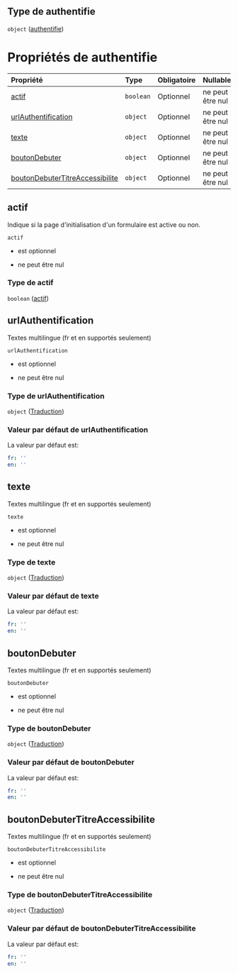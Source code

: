## Type de authentifie

`object` ([authentifie](frw-definitions-debuterformulaire-properties-authentifie.md))

# Propriétés de authentifie

| Propriété                                                           | Type      | Obligatoire | Nullable         | Défini par                                                                                                                                                                               |
| :------------------------------------------------------------------ | :-------- | :---------- | :--------------- | :--------------------------------------------------------------------------------------------------------------------------------------------------------------------------------------- |
| [actif](#actif)                                                     | `boolean` | Optionnel   | ne peut être nul | [Fichier formulaire](frw-definitions-debuterformulaire-properties-authentifie-properties-actif.md "schemas/form#/definitions/DebuterFormulaire/properties/authentifie/properties/actif") |
| [urlAuthentification](#urlauthentification)                         | `object`  | Optionnel   | ne peut être nul | [Fichier formulaire](frw-definitions-traduction.md "schemas/form#/definitions/DebuterFormulaire/properties/authentifie/properties/urlAuthentification")                                  |
| [texte](#texte)                                                     | `object`  | Optionnel   | ne peut être nul | [Fichier formulaire](frw-definitions-traduction.md "schemas/form#/definitions/DebuterFormulaire/properties/authentifie/properties/texte")                                                |
| [boutonDebuter](#boutondebuter)                                     | `object`  | Optionnel   | ne peut être nul | [Fichier formulaire](frw-definitions-traduction.md "schemas/form#/definitions/DebuterFormulaire/properties/authentifie/properties/boutonDebuter")                                        |
| [boutonDebuterTitreAccessibilite](#boutondebutertitreaccessibilite) | `object`  | Optionnel   | ne peut être nul | [Fichier formulaire](frw-definitions-traduction.md "schemas/form#/definitions/DebuterFormulaire/properties/authentifie/properties/boutonDebuterTitreAccessibilite")                      |

## actif

Indique si la page d'initialisation d'un formulaire est active ou non.

`actif`

*   est optionnel

*   ne peut être nul

### Type de actif

`boolean` ([actif](frw-definitions-debuterformulaire-properties-authentifie-properties-actif.md))

## urlAuthentification

Textes multilingue (fr et en supportés seulement)

`urlAuthentification`

*   est optionnel

*   ne peut être nul

### Type de urlAuthentification

`object` ([Traduction](frw-definitions-traduction.md))

### Valeur par défaut de urlAuthentification

La valeur par défaut est:

```yaml
fr: ''
en: ''

```

## texte

Textes multilingue (fr et en supportés seulement)

`texte`

*   est optionnel

*   ne peut être nul

### Type de texte

`object` ([Traduction](frw-definitions-traduction.md))

### Valeur par défaut de texte

La valeur par défaut est:

```yaml
fr: ''
en: ''

```

## boutonDebuter

Textes multilingue (fr et en supportés seulement)

`boutonDebuter`

*   est optionnel

*   ne peut être nul

### Type de boutonDebuter

`object` ([Traduction](frw-definitions-traduction.md))

### Valeur par défaut de boutonDebuter

La valeur par défaut est:

```yaml
fr: ''
en: ''

```

## boutonDebuterTitreAccessibilite

Textes multilingue (fr et en supportés seulement)

`boutonDebuterTitreAccessibilite`

*   est optionnel

*   ne peut être nul

### Type de boutonDebuterTitreAccessibilite

`object` ([Traduction](frw-definitions-traduction.md))

### Valeur par défaut de boutonDebuterTitreAccessibilite

La valeur par défaut est:

```yaml
fr: ''
en: ''

```
